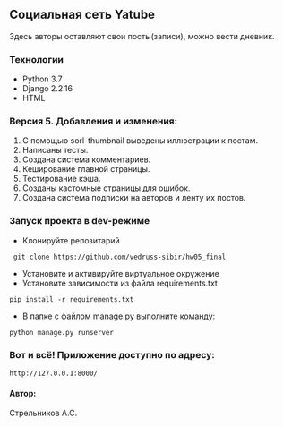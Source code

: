 ## Социальная сеть Yatube

Здесь авторы оставляют свои посты(записи), можно вести дневник. 

### Технологии

- Python 3.7
- Django 2.2.16
- HTML

### Версия 5. Добавления и изменения:
1) С помощью sorl-thumbnail выведены иллюстрации к постам.
2) Написаны тесты.
3) Создана система комментариев.
4) Кеширование главной страницы.
5) Тестирование кэша.
6) Созданы кастомные страницы для ошибок.
7) Создана система подписки на авторов и ленту их постов.

### Запуск проекта в dev-режиме

- Клонируйте репозитарий

```
 git clone https://github.com/vedruss-sibir/hw05_final
```

- Установите и активируйте виртуальное окружение
- Установите зависимости из файла requirements.txt

```
pip install -r requirements.txt
```

- В папке с файлом manage.py выполните команду:

```
python manage.py runserver
```
### Вот и всё! Приложение доступно по адресу:
```http://127.0.0.1:8000/```

#### Автор:
Стрельников А.С.


